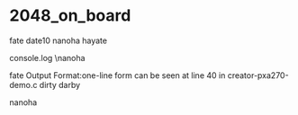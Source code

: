 2048_on_board
=============
fate
date10
nanoha
hayate

console.log \nanoha

fate
Output Format:one-line form can be seen at line 40 in creator-pxa270-demo.c
dirty
darby

nanoha
